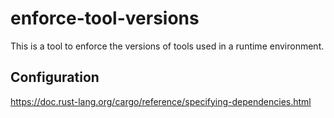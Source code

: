 # enforce-tool-versions

This is a tool to enforce the versions of tools used in a runtime environment.

## Configuration

https://doc.rust-lang.org/cargo/reference/specifying-dependencies.html